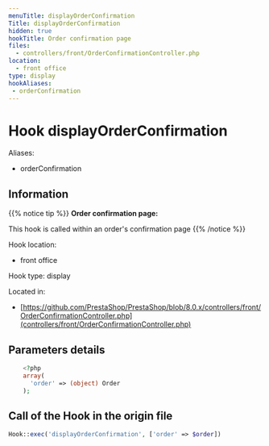 ```yaml
---
menuTitle: displayOrderConfirmation
Title: displayOrderConfirmation
hidden: true
hookTitle: Order confirmation page
files:
  - controllers/front/OrderConfirmationController.php
location:
  - front office
type: display
hookAliases:
 - orderConfirmation
---
```


# Hook displayOrderConfirmation

Aliases: 
 - orderConfirmation



## Information

{{% notice tip %}}
**Order confirmation page:** 

This hook is called within an order's confirmation page
{{% /notice %}}

Hook location:
  - front office

Hook type: display

Located in: 
  - [https://github.com/PrestaShop/PrestaShop/blob/8.0.x/controllers/front/OrderConfirmationController.php](controllers/front/OrderConfirmationController.php)

## Parameters details

```php
    <?php
    array(
      'order' => (object) Order
    );
```

## Call of the Hook in the origin file

```php
Hook::exec('displayOrderConfirmation', ['order' => $order])
```